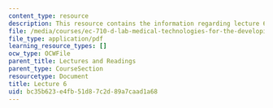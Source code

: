 ```yaml
---
content_type: resource
description: This resource contains the information regarding lecture 6.
file: /media/courses/ec-710-d-lab-medical-technologies-for-the-developing-world-spring-2010/bc35b623e4fb51d87c2d89a7caad1a68_MITEC_710S10_lecture6.pdf
file_type: application/pdf
learning_resource_types: []
ocw_type: OCWFile
parent_title: Lectures and Readings
parent_type: CourseSection
resourcetype: Document
title: Lecture 6
uid: bc35b623-e4fb-51d8-7c2d-89a7caad1a68
---
```

